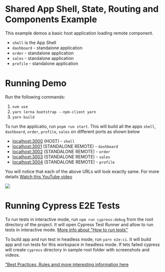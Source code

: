 # Shared App Shell, State, Routing and Components Example

This example demos a basic host application loading remote component.

- `shell` is the App Shell
- `dashboard` - standalone application
- `order` - standalone application
- `sales` - standalone application
- `profile` - standalone application

# Running Demo

Run the following commands:

1. `nvm use`
2. `yarn lerna bootstrap --npm-client yarn`
3. `yarn build`

To run the applicatio, run `pnpm run start`. This will build all the apps `shell`, `dashboard`, `order`, `profile`, `sales` on different ports as shown below

- [localhost:3000](http://localhost:3000/) (HOST) - `shell`
- [localhost:3001](http://localhost:3001/) (STANDALONE REMOTE) - `dashboard`
- [localhost:3002](http://localhost:3002/) (STANDALONE REMOTE) - `order`
- [localhost:3003](http://localhost:3003/) (STANDALONE REMOTE) - `sales`
- [localhost:3004](http://localhost:3004/) (STANDALONE REMOTE) - `profile`

You will notice that each of the above URLs will look exactly same. For more details [Watch this YouTube video](https://www.youtube.com/watch?v=-LNcpralkjM)

<img src="https://ssl.google-analytics.com/collect?v=1&t=event&ec=email&ea=open&t=event&tid=UA-120967034-1&z=1589682154&cid=ae045149-9d17-0367-bbb0-11c41d92b411&dt=ModuleFederationExamples&dp=/email/AppShellSharedRoutes">

# Running Cypress E2E Tests

To run tests in interactive mode, run `npm run cypress:debug` from the root directory of the project. It will open Cypress Test Runner and allow to run tests in interactive mode. [More info about "How to run tests"](../../cypress-e2e/README.md#how-to-run-tests)

To build app and run test in headless mode, run `yarn e2e:ci`. It will build app and run tests for this workspace in headless mode. If tets failed cypress will create `cypress` directory in sample root folder with screenshots and videos.

["Best Practices, Rules amd more interesting information here](../../cypress-e2e/README.md)
